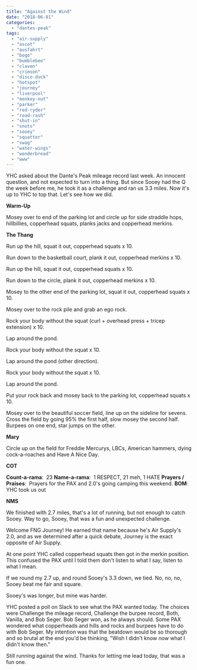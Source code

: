 ```yaml
---
title: "Against the Wind"
date: "2018-06-01"
categories: 
  - "dantes-peak"
tags: 
  - "air-supply"
  - "ascot"
  - "ausfahrt"
  - "bogo"
  - "bumblebee"
  - "claven"
  - "crimson"
  - "disco-duck"
  - "hotspot"
  - "journey"
  - "liverpool"
  - "monkey-nut"
  - "parker"
  - "red-ryder"
  - "road-rash"
  - "shut-in"
  - "snots"
  - "sooey"
  - "squatter"
  - "swag"
  - "water-wings"
  - "wonderbread"
  - "www"
---
```


YHC asked about the Dante's Peak mileage record last week. An innocent question, and not expected to turn into a thing. But since Sooey had the Q the week before me, he took it as a challenge and ran us 3.3 miles. Now it's up to YHC to top that. Let's see how we did.

**Warm-Up**

Mosey over to end of the parking lot and circle up for side straddle hops, hillbillies, copperhead squats, planks jacks and copperhead merkins.

**The Thang**

Run up the hill, squat it out, copperhead squats x 10.

Run down to the basketball court, plank it out, copperhead merkins x 10.

Run up the hill, squat it out, copperhead squats x 10.

Run down to the circle, plank it out, copperhead merkins x 10.

Mosey to the other end of the parking lot, squat it out, copperhead squats x 10.

Mosey over to the rock pile and grab an ego rock.

Rock your body without the squat (curl + overhead press + tricep extension) x 10.

Lap around the pond.

Rock your body without the squat x 10.

Lap around the pond (other direction).

Rock your body without the squat x 10.

Lap around the pond.

Put your rock back and mosey back to the parking lot, copperhead squats x 10.

Mosey over to the beautiful soccer field, line up on the sideline for sevens. Cross the field by going 95% the first half, slow mosey the second half. Burpees on one end, star jumps on the other.

**Mary**

Circle up on the field for Freddie Mercurys, LBCs, American hammers, dying cock-a-roaches and Have A Nice Day.

**COT**

**Count-a-rama**:  23 **Name-a-rama**:  1 RESPECT, 21 meh, 1 HATE **Prayers / Praises**:  Prayers for the PAX and 2.0's going camping this weekend. **BOM**:  YHC took us out

**NMS**

We finished with 2.7 miles, that's a lot of running, but not enough to catch Sooey. Way to go, Sooey, that was a fun and unexpected challenge.

Welcome FNG Journey! He earned that name because he's Air Supply's 2.0, and as we determined after a quick debate, Journey is the exact opposite of Air Supply.

At one point YHC called copperhead squats then got in the merkin position. This confused the PAX until I told them don't listen to what I say, listen to what I mean.

If we round my 2.7 up, and round Sooey's 3.3 down, we tied. No, no, no, Sooey beat me fair and square.

Sooey's was longer, but mine was harder.

YHC posted a poll on Slack to see what the PAX wanted today. The choices were Challenge the mileage record, Challenge the burpee record, Both, Vanilla, and Bob Seger. Bob Seger won, as he always should. Some PAX wondered what copperheads and hills and rocks and burpees have to do with Bob Seger. My intention was that the beatdown would be so thorough and so brutal at the end you'd be thinking, "Wish I didn't know now what I didn't know then."

Still running against the wind. Thanks for letting me lead today, that was a fun one.
